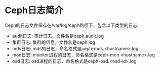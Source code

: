 # Ceph日志简介



Ceph的日志文件保存在/var/log/ceph路径下，包含以下类型的日志:  

* audit日志: 审计日志，文件名是ceph.audit.log
* 集群日志: 集群的信息，文件名是ceph.log
* mds日志: mds的日志，命名格式是ceph-mds.\<hostname\>.log
* mon日志: monitor进程的日志，命名格式是ceph-mon.\<hostname\>.log
* osd日志: osd进程的日志，命名格式是ceph-osd.\<osd-id\>.log








































